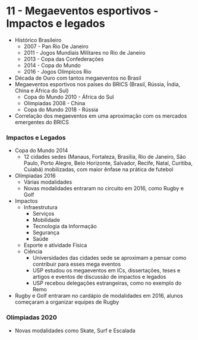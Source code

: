 # 11 - Megaeventos esportivos - Impactos e legados
* Histórico Brasileiro
    * 2007 - Pan Rio De Janeiro
    * 2011 - Jogos Mundiais Militares no Rio de Janeiro
    * 2013 - Copa das Confederações
    * 2014 - Copa do Mundo
    * 2016 - Jogos Olímpicos Rio
* Década de Ouro com tantos megaeventos no Brasil
* Megaeventos esportivos nos países do BRICS (Brasil, Rússia, Índia, China e África do Sul)
    * Copa do Mundo 2010 - África do Sul
    * Olímpiadas 2008 - China
    * Copa do Mundo 2018 - Rússia
* Correlação dos megaeventos em uma aproximação com os mercados emergentes do BRICS

### Impactos e Legados
* Copa do Mundo 2014
    * 12 cidades sedes (Manaus, Fortaleza, Brasília, Rio de Janeiro, São Paulo, Porto Alegre, Belo Horizonte, Salvador, Recife, Natal, Curitiba, Cuiabá) mobilizadas, com maior ênfase na prática de futebol
* Olímpiadas 2016
    * Várias modalidades
    * Novas modalidades entraram no circuito em 2016, como Rugby e Golf
* Impactos
    * Infraestrutura
        * Serviços
        * Mobilidade
        * Tecnologia da Informação
        * Segurança
        * Saúde
    * Esporte e atividade Física
    * Ciência
        * Universidades das cidades sede se aproximam a pensar como contribuir para esses mega eventos
        * USP estudou os megaeventos em ICs, dissertações, teses e artigos e eventos de discussão de impactos e legados
        * USP recebou delegações estrangeiras, como no exemplo do Remo
* Rugby e Golf entraram no cardápio de modalidades em 2016, alunos começaram a organizar equipes de Rugby

### Olímpiadas 2020
* Novas modalidades como Skate, Surf e Escalada